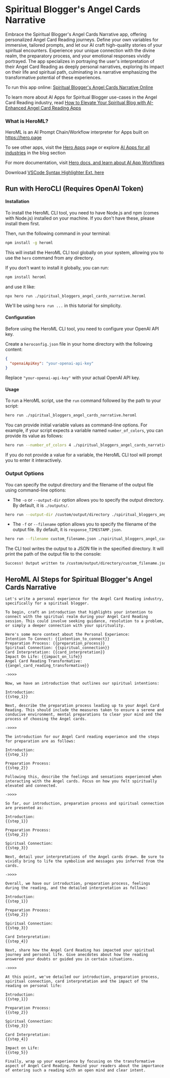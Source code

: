 # Spiritual Blogger's Angel Cards Narrative

Embrace the Spiritual Blogger's Angel Cards Narrative app, offering personalized Angel Card Reading journeys. Define your own variables for immersive, tailored prompts, and let our AI craft high-quality stories of your spiritual encounters. Experience your unique connection with the divine realm, the preparatory process, and your emotional responses vividly portrayed. The app specializes in portraying the user's interpretation of their Angel Card Reading as deeply personal narratives, exploring its impact on their life and spiritual path, culminating in a narrative emphasizing the transformative potential of these experiences.

To run this app online: [Spiritual Blogger's Angel Cards Narrative Online](https://hero.page/app/spiritual-blogger's-angel-cards-narrative-personalized-angel-card-reading-journeys/GNbAq5V9duEnvxUxshbZ)

To learn more about AI Apps for Spiritual Blogger use-cases in the Angel Card Reading industry, read [How to Elevate Your Spiritual Blog with AI-Enhanced Angel Card Reading Apps](https://hero.page/blog/ai/angel-card-reading/how-to-elevate-your-spiritual-blog-with-ai-enhanced-angel-card-reading-apps/170726)

### What is HeroML?
HeroML is an AI Prompt Chain/Workflow interpreter for Apps built on https://hero.page 

To see other apps, visit the [Hero Apps](https://hero.page/apps) page or explore [AI Apps for all industries](https://hero.page/blog) in the blog section

For more documentation, visit [Hero docs, and learn about AI App Workflows](https://hero.page/tutorials/introduction-to-heroml)

Download [VSCode Syntax Highlighter Ext. here](https://marketplace.visualstudio.com/items?itemName=hero-page.heroml)

## Run with HeroCLI (Requires OpenAI Token)

#### Installation

To install the HeroML CLI tool, you need to have Node.js and npm (comes with Node.js) installed on your machine. If you don't have these, please install them first. 

Then, run the following command in your terminal:

```bash
npm install -g heroml
```

This will install the HeroML CLI tool globally on your system, allowing you to use the `hero` command from any directory.

If you don't want to install it globally, you can run:

```bash
npm install heroml
```

and use it like:

```bash
npx hero run ./spiritual_bloggers_angel_cards_narrative.heroml
```

We'll be using `hero run ...` in this tutorial for simplicity.

#### Configuration

Before using the HeroML CLI tool, you need to configure your OpenAI API key. 

Create a `heroconfig.json` file in your home directory with the following content:

```json
{
  "openaiApiKey": "your-openai-api-key"
}
```

Replace `"your-openai-api-key"` with your actual OpenAI API key.

#### Usage

To run a HeroML script, use the `run` command followed by the path to your script:

```bash
hero run ./spiritual_bloggers_angel_cards_narrative.heroml
```

You can provide initial variable values as command-line options. For example, if your script expects a variable named `number_of_colors`, you can provide its value as follows:

```bash
hero run --number_of_colors 4 ./spiritual_bloggers_angel_cards_narrative.heroml
```

If you do not provide a value for a variable, the HeroML CLI tool will prompt you to enter it interactively.

### Output Options

You can specify the output directory and the filename of the output file using command-line options:

- The `-o` or `--output-dir` option allows you to specify the output directory. By default, it is `./outputs/`.

```bash
hero run --output-dir /custom/output/directory ./spiritual_bloggers_angel_cards_narrative.heroml
```

- The `-f` or `--filename` option allows you to specify the filename of the output file. By default, it is `response_TIMESTAMP.json`.

```bash
hero run --filename custom_filename.json ./spiritual_bloggers_angel_cards_narrative.heroml
```

The CLI tool writes the output to a JSON file in the specified directory. It will print the path of the output file to the console:

```bash
Success! Output written to /custom/output/directory/custom_filename.json
```


## HeroML AI Steps for Spiritual Blogger's Angel Cards Narrative
```
Let's write a personal experience for the Angel Card Reading industry, specifically for a spiritual blogger.

To begin, craft an introduction that highlights your intention to connect with the spiritual realm during your Angel Card Reading session. This could involve seeking guidance, resolution to a problem, or simply a deeper connection with your spirituality.

Here's some more context about the Personal Experience:
Intention To Connect: {{intention_to_connect}}
Preparation Process: {{preparation_process}}
Spiritual Connection: {{spiritual_connection}}
Card Interpretation: {{card_interpretation}}
Impact On Life: {{impact_on_life}}
Angel Card Reading Transformative: {{angel_card_reading_transformative}}

->>>>

Now, we have an introduction that outlines our spiritual intentions:

Introduction:
{{step_1}}

Next, describe the preparation process leading up to your Angel Card Reading. This should include the measures taken to ensure a serene and conducive environment, mental preparations to clear your mind and the process of choosing the Angel cards.

->>>>

The introduction for our Angel Card reading experience and the steps for preparation are as follows:

Introduction:
{{step_1}}

Preparation Process:
{{step_2}}

Following this, describe the feelings and sensations experienced when interacting with the Angel cards. Focus on how you felt spiritually elevated and connected.

->>>>

So far, our introduction, preparation process and spiritual connection are presented as:

Introduction:
{{step_1}}

Preparation Process:
{{step_2}}

Spiritual Connection:
{{step_3}}

Next, detail your interpretations of the Angel cards drawn. Be sure to vividly bring to life the symbolism and messages you inferred from the cards.

->>>>

Overall, we have our introduction, preparation process, feelings during the reading, and the detailed interpretation as follows:

Introduction:
{{step_1}}

Preparation Process:
{{step_2}}

Spiritual Connection:
{{step_3}}

Card Interpretation:
{{step_4}}

Next, share how the Angel Card Reading has impacted your spiritual journey and personal life. Give anecdotes about how the reading answered your doubts or guided you in certain situations.

->>>>

At this point, we've detailed our introduction, preparation process, spiritual connection, card interpretation and the impact of the reading on personal life:

Introduction:
{{step_1}}

Preparation Process:
{{step_2}}

Spiritual Connection:
{{step_3}}

Card Interpretation:
{{step_4}}

Impact on Life:
{{step_5}}

Finally, wrap up your experience by focusing on the transformative aspect of Angel Card Reading. Remind your readers about the importance of entering such a reading with an open mind and clear intent.


```

